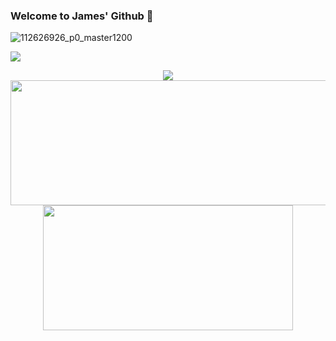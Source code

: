 ### Welcome to James' Github 👋
![112626926_p0_master1200](https://github.com/Lzx-James/Lzx-James/assets/77963915/1552a950-60c2-4481-aa53-59c77f2b7aed)

<!--
**Lzx-James/Lzx-James** is a ✨ _special_ ✨ repository because its `README.md` (this file) appears on your GitHub profile.

Here are some ideas to get you started:

- 🔭 I’m currently working on ...
- 🌱 I’m currently learning ...
- 👯 I’m looking to collaborate on ...
- 🤔 I’m looking for help with ...
- 💬 Ask me about ...
- 📫 How to reach me: ...
- 😄 Pronouns: ...
- ⚡ Fun fact: ...
-->

![](https://visitor-badge.glitch.me/badge?page_id=Lzx-James.readme)

<div align="center"> <img src="https://github-readme-activity-graph.vercel.app/graph?username=Lzx-James&theme=xcode" /> </div>

<div align="center"> 
  <img src="https://github-readme-stats.vercel.app/api?username=Lzx-James&show_icons=true&theme=tokyonight" width="700" height="200"/> 
  <img src="https://github-readme-stats.vercel.app/api/top-langs/?username=Lzx-James" width="400" height="200"/>
</div>

